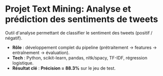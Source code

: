 # Projet Text Mining: Analyse et prédiction des sentiments de tweets

Outil d'analyse permettant de classifier le sentiment des tweets (positif / négatif).  

- **Rôle** : développement complet du pipeline (prétraitement → features → entraînement → évaluation).  
- **Tech** : Python, scikit-learn, pandas, nltk/spacy, TF-IDF, régression logistique.  
- **Résultat clé** : **Précision = 88.3%** sur le jeu de test.
